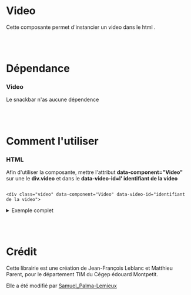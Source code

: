 # Video

Cette composante permet d'instancier un video dans le html .

<br><br>

# Dépendance

### Video

Le snackbar n'as aucune dépendence

<br><br>

# Comment l'utiliser

### **HTML**

Afin d'utiliser la composante, mettre l'attribut **data-component="Video"** sur une le **div.video** et dans le **data-video-id=l' identifiant de la video**

```

<div class="video" data-component="Video" data-video-id="identifiant de la video">

```

<details>
<summary>Exemple complet</summary>

```
          <div class="container__video">
                <div class="video" data-component="Video" data-video-id="F9ury5-K_2Y">
                    <div class="video__media js-video">
                        <img class="js-poster" src="./assets/images/barbecue-party.jpg" alt="barbecue party" />
                        <svg class="icon icon--stroke icon--xl">
                            <use xlink:href="#icon-play"></use>
                        </svg>
                    </div>
                </div>
            </div>
```

</details>

<br><br>


# Crédit

Cette librairie est une création de Jean-François Leblanc et Matthieu Parent, pour le département TIM du Cégep édouard Montpetit.

Elle a été modifié par [Samuel_Palma-Lemieux](https://dectim.ca/)
